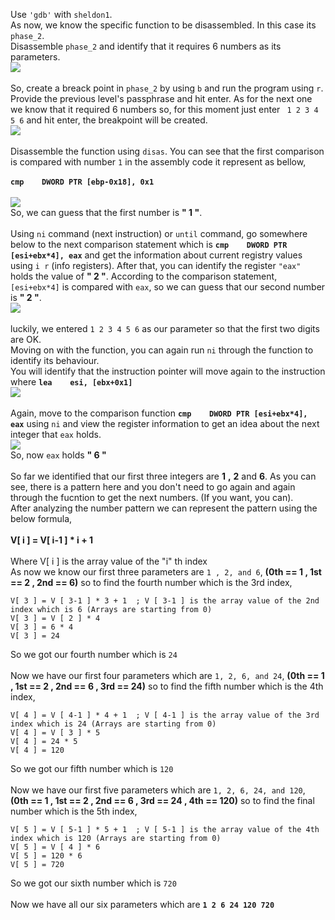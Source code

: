 Use `'gdb'` with `sheldon1`.<br>
As now, we know the specific function to be disassembled. In this case its `phase_2`. <br>
Disassemble `phase_2` and identify that it requires 6 numbers as its parameters. <br>
![](https://user-images.githubusercontent.com/37071700/78338061-b08d5380-75af-11ea-8a40-331b4bebc7a7.png)<br><br>
So, create a breack point in `phase_2` by using `b` and run the program using `r`. <br>
Provide the previous level's passphrase and hit enter. As for the next one we know that it required 6 numbers so, for this moment just enter ` 1 2 3 4 5 6` and hit enter, the breakpoint will be created.<br>
![](https://user-images.githubusercontent.com/37071700/78336761-8aff4a80-75ad-11ea-9e5d-6289e46534f9.png)<br><br>
Disassemble the function using `disas`. You can see that the first comparison is compared with number `1` in the assembly code it represent as bellow,<br><br>
**`cmp    DWORD PTR [ebp-0x18], 0x1`** <br><br>
![](https://user-images.githubusercontent.com/37071700/78339532-3dd1a780-75b2-11ea-8092-e0bba077da2d.png)<br>
So, we can guess that the first number is **" 1 "**.<br><br>
Using `ni` command (next instruction) or `until` command, go somewhere below to the next comparison statement which is **`cmp    DWORD PTR [esi+ebx*4], eax`** and get the information about current registry values using `i r` (info registers). After that, you can identify the register `"eax"` holds the value of **" 2 "**. According to the comparison statement, `[esi+ebx*4]` is compared with `eax`, so we can guess that our second number is **" 2 "**.<br>
![](https://user-images.githubusercontent.com/37071700/78341288-0d3f3d00-75b5-11ea-8370-2489f7d0d342.png)<br><br>
luckily, we entered `1 2 3 4 5 6` as our parameter so that the first two digits are OK.<br>
Moving on with the function, you can again run `ni` through the function to identify its behaviour.<br>
You will identify that the instruction pointer will move again to the instruction where **`lea    esi, [ebx+0x1]`**<br>
![](https://user-images.githubusercontent.com/37071700/78342055-517f0d00-75b6-11ea-8573-1f142f7ec60d.PNG)<br><br>
Again, move to the comparison function **`cmp    DWORD PTR [esi+ebx*4], eax`** using `ni` and view the register information to get an idea about the next integer that `eax` holds.<br>
![](https://user-images.githubusercontent.com/37071700/78342873-9bb4be00-75b7-11ea-83f3-4f0488a193d7.png)<br>
So, now `eax` holds **" 6 "**<br><br>
So far we identified that our first three integers are **1** **,** **2** and **6**. As you can see, there is a pattern here and you don't need to go again and again through the fucntion to get the next numbers. (If you want, you can).<br>
After analyzing the number pattern we can represent the pattern using the below formula,<br><br>
**V[ i ] = V[ i-1 ] * i + 1** <br><br>
Where V[ i ] is the array value of the "i" th index<br>
As now we know our first three parameters are `1 , 2, and 6`, **(0th == 1 , 1st == 2 , 2nd == 6)**  so to find the fourth number which is the 3rd index,<br>

    V[ 3 ] = V [ 3-1 ] * 3 + 1  ; V [ 3-1 ] is the array value of the 2nd index which is 6 (Arrays are starting from 0)
    V[ 3 ] = V [ 2 ] * 4
    V[ 3 ] = 6 * 4
    V[ 3 ] = 24 

So we got our fourth number which is `24`<br><br>
Now we have our first four parameters which are `1, 2, 6, and 24`, **(0th == 1 , 1st == 2 , 2nd == 6 , 3rd == 24)**  so to find the fifth number which is the 4th index,<br>

    V[ 4 ] = V [ 4-1 ] * 4 + 1  ; V [ 4-1 ] is the array value of the 3rd index which is 24 (Arrays are starting from 0)
    V[ 4 ] = V [ 3 ] * 5
    V[ 4 ] = 24 * 5
    V[ 4 ] = 120
    
So we got our fifth number which is `120`<br><br>
Now we have our first five parameters which are `1, 2, 6, 24, and 120`, **(0th == 1 , 1st == 2 , 2nd == 6 , 3rd == 24 , 4th == 120)**  so to find the final number which is the 5th index,<br>

    V[ 5 ] = V [ 5-1 ] * 5 + 1  ; V [ 5-1 ] is the array value of the 4th index which is 120 (Arrays are starting from 0)
    V[ 5 ] = V [ 4 ] * 6
    V[ 5 ] = 120 * 6
    V[ 5 ] = 720 
    
So we got our sixth number which is `720`<br><br>
Now we have all our six parameters which are **`1 2 6 24 120 720`**<br>















